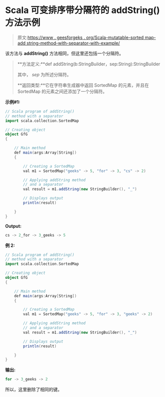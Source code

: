 # Scala 可变排序带分隔符的 addString()方法示例

> 原文:[https://www . geesforgeks . org/Scala-mutatable-sorted map-add string-method-with-separator-with-example/](https://www.geeksforgeeks.org/scala-mutable-sortedmap-addstring-method-with-a-separator-with-example/)

该方法与 **addString()** 方法相同，但这里还包括一个分隔符。

> **方法定义:**def addString(b:StringBuilder，sep:String):StringBuilder
> 
> 其中， *sep* 为所述分隔符。
> 
> **返回类型:**它在字符串生成器中返回 SortedMap 的元素，并且在 SortedMap 的元素之间还添加了一个分隔符。

**示例#1:**

```scala
// Scala program of addString()
// method with a separator
import scala.collection.SortedMap

// Creating object
object GfG
{ 

    // Main method
    def main(args:Array[String])
    {

        // Creating a SortedMap
        val m1 = SortedMap("geeks" -> 5, "for" -> 3, "cs" -> 2)

        // Applying addString method
        // and a separator
        val result = m1.addString(new StringBuilder(), "_") 

        // Displays output
        println(result)

    }
}
```

**Output:**

```scala
cs -> 2_for -> 3_geeks -> 5

```

**例 2:**

```scala
// Scala program of addString()
// method with a separator
import scala.collection.SortedMap

// Creating object
object GfG
{ 

    // Main method
    def main(args:Array[String])
    {

        // Creating a SortedMap
        val m1 = SortedMap("geeks" -> 5, "for" -> 3, "geeks" -> 2)

        // Applying addString method
        // and a separator
        val result = m1.addString(new StringBuilder(), "_") 

        // Displays output
        println(result)

    }
}
```

**输出:**

```scala
for -> 3_geeks -> 2

```

所以，这里删除了相同的键。